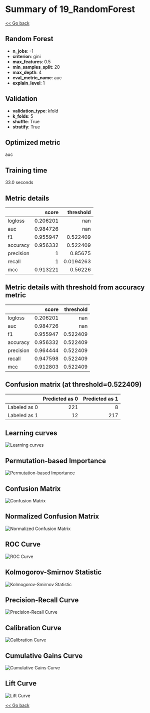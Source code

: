 # Summary of 19_RandomForest

[<< Go back](../README.md)


## Random Forest
- **n_jobs**: -1
- **criterion**: gini
- **max_features**: 0.5
- **min_samples_split**: 20
- **max_depth**: 4
- **eval_metric_name**: auc
- **explain_level**: 1

## Validation
 - **validation_type**: kfold
 - **k_folds**: 5
 - **shuffle**: True
 - **stratify**: True

## Optimized metric
auc

## Training time

33.0 seconds

## Metric details
|           |    score |   threshold |
|:----------|---------:|------------:|
| logloss   | 0.206201 | nan         |
| auc       | 0.984726 | nan         |
| f1        | 0.955947 |   0.522409  |
| accuracy  | 0.956332 |   0.522409  |
| precision | 1        |   0.85675   |
| recall    | 1        |   0.0194263 |
| mcc       | 0.913221 |   0.56226   |


## Metric details with threshold from accuracy metric
|           |    score |   threshold |
|:----------|---------:|------------:|
| logloss   | 0.206201 |  nan        |
| auc       | 0.984726 |  nan        |
| f1        | 0.955947 |    0.522409 |
| accuracy  | 0.956332 |    0.522409 |
| precision | 0.964444 |    0.522409 |
| recall    | 0.947598 |    0.522409 |
| mcc       | 0.912803 |    0.522409 |


## Confusion matrix (at threshold=0.522409)
|              |   Predicted as 0 |   Predicted as 1 |
|:-------------|-----------------:|-----------------:|
| Labeled as 0 |              221 |                8 |
| Labeled as 1 |               12 |              217 |

## Learning curves
![Learning curves](learning_curves.png)

## Permutation-based Importance
![Permutation-based Importance](permutation_importance.png)
## Confusion Matrix

![Confusion Matrix](confusion_matrix.png)


## Normalized Confusion Matrix

![Normalized Confusion Matrix](confusion_matrix_normalized.png)


## ROC Curve

![ROC Curve](roc_curve.png)


## Kolmogorov-Smirnov Statistic

![Kolmogorov-Smirnov Statistic](ks_statistic.png)


## Precision-Recall Curve

![Precision-Recall Curve](precision_recall_curve.png)


## Calibration Curve

![Calibration Curve](calibration_curve_curve.png)


## Cumulative Gains Curve

![Cumulative Gains Curve](cumulative_gains_curve.png)


## Lift Curve

![Lift Curve](lift_curve.png)



[<< Go back](../README.md)
